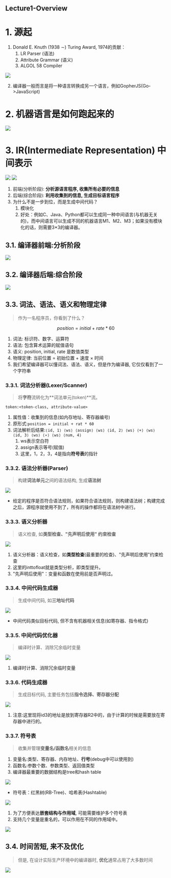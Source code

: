 Lecture1-Overview
---

# 1. 源起
1. Donald E. Knuth (1938 ∼) Turing Award, 1974的贡献：
   1. LR Parser (语法)
   2. Attribute Grammar (语义)
   3. ALGOL 58 Compiler

![](img/lec1/1.png)

2. 编译器一般而言是将一种语言转换成另一个语言，例如GopherJS(Go->JavaScript)

# 2. 机器语言是如何跑起来的
![](img/lec1/2.png)

# 3. IR(Intermediate Representation) 中间表示

![](img/lec1/3.png)
![](img/lec1/4.png)

1. 前端(分析阶段): **分析源语言程序, 收集所有必要的信息**
2. 后端(综合阶段): **利用收集到的信息, 生成目标语言程序**
3. 为什么不是一步到位，而是生成中间代码？
   1. 模块化
   2. 好处：例如C、Java、Python都可以生成同一种中间语言(与机器无关的)，而中间语言可以生成不同的机器语言M1、M2、M3；如果没有模块化的话，则需要3*3的编译器。


## 3.1. 编译器前端:分析阶段
![](img/lec1/5.png)

## 3.2. 编译器后端:综合阶段
![](img/lec1/6.png)

## 3.3. 词法、语法、语义和物理定律
> 作为一名程序员，你看到了什么？

$$
position = initial + rate * 60
$$

1. 词法: 标识符、数字、运算符
2. 语法: 包含算术运算的赋值语句
3. 语义: position, initial, rate 是数值类型
4. 物理定律: 当前位置 = 初始位置 + 速度 × 时间
5. 我们希望编译器可以懂词法、语法、语义，但是作为编译器, 它仅仅看到了一个字符串

### 3.3.1. 词法分析器(Lexer/Scanner)
> 将**字符**流转化为**词法单元(token)**流。

`token:<token-class, attribute-value>`

1. 属性值：收集到的信息(如内存地址、寄存器编号)
2. 原形式:`position = initial + rat * 60`
3. 词法解析后结果:`⟨id, 1⟩ ⟨ws⟩ ⟨assign⟩ ⟨ws⟩ ⟨id, 2⟩ ⟨ws⟩ ⟨+⟩ ⟨ws⟩ ⟨id, 3⟩ ⟨ws⟩ ⟨∗⟩ ⟨ws⟩ ⟨num, 4⟩`
   1. ws表示空白符
   2. assign表示等号(赋值)
   3. 这里，1，2，3，4是指向**符号表**的指针

### 3.3.2. 语法分析器(Parser)
> 构建**词法单元**之间的语法结构, 生成**语法树**

![](img/lec1/7.png)

- 给定的程序是否符合语法规则，如果符合语法规则，则构建语法树；构建完成之后，源程序就使用不到了，所有的操作都将在语法树中进行。

### 3.3.3. 语义分析器
> 语义检查, 如**类型检查、"先声明后使用" 约束检查**

![](img/lec1/8.png)

1. 语义分析器：语义检查，如**类型检查**(最重要的检查)、"先声明后使用"约束检查
2. 这里的inttofloat就是类型分析，即类型提升。
3. "先声明后使用"：变量和函数在使用前是否声明过。

### 3.3.4. 中间代码生成器
> 生成中间代码, 如**三地址代码**

![](img/lec1/9.png)

- 中间代码类似目标代码, 但不含有机器相关信息(如寄存器、指令格式)

### 3.3.5. 中间代码优化器
> 编译时计算、消除冗余临时变量

![](img/lec1/10.png)

1. 编译时计算、消除冗余临时变量

### 3.3.6. 代码生成器
> 生成目标代码, 主要任务包括**指令选择、寄存器分配**

![](img/lec1/11.png)

1. 注意:这里现将id3的地址是放到寄存器R2中的，由于计算的时候是需要放在寄存器中进行的。

### 3.3.7. 符号表
> 收集并管理**变量名/函数名**相关的信息

1. 变量名:类型、寄存器、内存地址、**行号**(debug中可以使用到)
2. 函数名:参数个数、参数类型、返回值类型
3. 编译器最重要的数据结构是tree和hash table

![](img/lec1/12.png)

- 符号表：红黑树(RB-Tree)、哈希表(Hashtable)

![](img/lec1/13.png)

1. 为了方便表达**嵌套结构与作用域**, 可能需要维护多个符号表
2. 支持几个变量是重名的，可以作用在不同的作用域中。

![](img/lec1/14.png)

## 3.4. 时间苦短, 来不及优化
> 但是, 在设计实际生产环境中的编译器时, **优化**通常占用了大多数时间

![](img/lec1/15.png)

